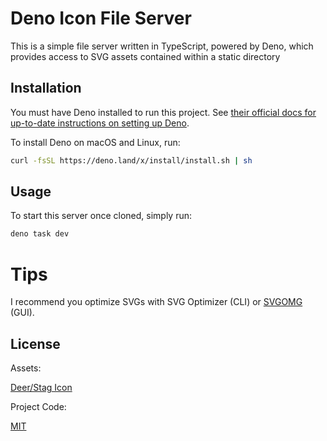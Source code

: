 # Deno Icon File Server

This is a simple file server written in TypeScript, powered by Deno, which provides access to SVG assets contained within a static directory

## Installation

You must have Deno installed to run this project. See [their official docs for up-to-date instructions on setting up Deno](https://deno.com/manual@v1.34.2/getting_started/installation).

To install Deno on macOS and Linux, run:

```bash
curl -fsSL https://deno.land/x/install/install.sh | sh
```

## Usage

To start this server once cloned, simply run:

```bash
deno task dev
```

# Tips

I recommend you optimize SVGs with SVG Optimizer (CLI) or [SVGOMG](https://jakearchibald.github.io/svgomg/) (GUI).

## License

Assets:

[Deer/Stag Icon](https://freesvg.org/stag-logo-vector-clip-art)

Project Code:

[MIT](https://choosealicense.com/licenses/mit/)
